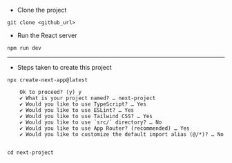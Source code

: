 - Clone the project
```
git clone <github_url>
```
- Run the React server
```
npm run dev
```
***

- Steps taken to create this project

```
npx create-next-app@latest

    Ok to proceed? (y) y
    ✔ What is your project named? … next-project
    ✔ Would you like to use TypeScript? … Yes
    ✔ Would you like to use ESLint? … Yes
    ✔ Would you like to use Tailwind CSS? … Yes
    ✔ Would you like to use `src/` directory? … No
    ✔ Would you like to use App Router? (recommended) … Yes
    ✔ Would you like to customize the default import alias (@/*)? … No


cd next-project
```